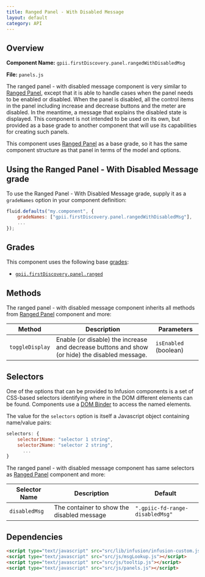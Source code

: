 ```yaml
---
title: Ranged Panel - With Disabled Message
layout: default
category: API
---
```


## Overview

**Component Name:** `gpii.firstDiscovery.panel.rangedWithDisabledMsg`

**File:** `panels.js`

The ranged panel - with disabled message component is very similar to [Ranged Panel](ranged.md),
except that
it is able to handle cases when the panel needs to be enabled or disabled. When the panel is
disabled, all the control items in the panel including increase and decrease buttons and the
meter are disabled. In the meantime, a message that explains the disabled state is displayed.
This component is not intended to be used on its own, but provided as a base grade to another
component that will use its capabilities for creating such panels.

This component uses [Ranged Panel](ranged.md) as a base grade, so it has the same component structure as
that panel in terms of the model and options.

## Using the Ranged Panel - With Disabled Message grade

To use the Ranged Panel - With Disabled Message grade, supply it as a `gradeNames` option in your component definition:
```javascript
fluid.defaults("my.component", {
    gradeNames: ["gpii.firstDiscovery.panel.rangedWithDisabledMsg"],
    ...
});
```

## Grades

This component uses the following base
[grades](http://docs.fluidproject.org/infusion/development/ComponentGrades.html):

* [`gpii.firstDiscovery.panel.ranged`](ranged.md)

## Methods

The ranged panel - with disabled message component inherits all methods from
[Ranged Panel](ranged.md) component and more:

| Method | Description | Parameters |
|--------|-------------|------------|
| `toggleDisplay` | Enable (or disable) the increase and decrease buttons and show (or hide) the disabled message. | `isEnabled` (boolean)  |


## Selectors

One of the options that can be provided to Infusion components is a set of CSS-based
selectors identifying where in the DOM different elements can be found. Components use a
[DOM Binder](http://docs.fluidproject.org/infusion/development/DOMBinder.html) to access the
named elements.

The value for the `selectors` option is itself a Javascript object containing name/value pairs:

```javascript
selectors: {
    selector1Name: "selector 1 string",
    selector2Name: "selector 2 string",
      ...
}
```

The ranged panel - with disabled message component has same selectors as [Ranged Panel](ranged.md)
component and more:

| Selector Name | Description | Default |
|---------------|-------------|---------|
| `disabledMsg` | The container to show the disabled message | `".gpiic-fd-range-disabledMsg"` |

## Dependencies

```html
<script type="text/javascript" src="src/lib/infusion/infusion-custom.js"></script>
<script type="text/javascript" src="src/js/msgLookup.js"></script>
<script type="text/javascript" src="src/js/tooltip.js"></script>
<script type="text/javascript" src="src/js/panels.js"></script>
```

